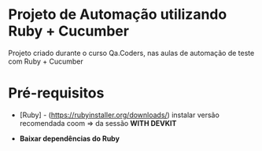 # Projeto de Automação utilizando Ruby + Cucumber

Projeto criado durante o curso Qa.Coders, nas aulas de automação de teste com Ruby + Cucumber

# Pré-requisitos
* [Ruby] - (https://rubyinstaller.org/downloads/) instalar versão recomendada coom => da sessão <b>WITH DEVKIT<b>

* Baixar dependências do Ruby 




